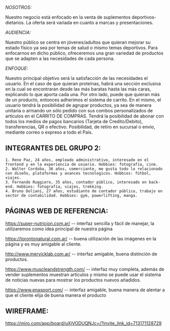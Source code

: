 

_NOSOTROS:_

Nuestro negocio está enfocado en la venta de suplementos deportivos-dietarios. La oferta será variada en cuanto a marcas y presentaciones.

_AUDIENCIA:_

Nuestro público se centra en jóvenes/adultos que quieran mejorar su estado físico ya sea por temas de salud o mismo temas deportivos. Para enfocarnos en dicho público, ofreceremos una gran variedad de productos que se adapten a las necesidades de cada persona.

_ENFOQUE:_

Nuestro principal objetivo será la satisfacción de las necesidades el usuario. En el caso de que quieran proteínas, habrá una sección exclusiva en la cual se encontraran desde las más baratas hasta las más caras, explicando lo que aporta cada una.
Por otro lado, puede que quieran más de un producto, entonces adherimos el sistema de carrito.
En el mismo, el usuario tendrá la posibilidad de agrupar productos, ya sea de manera unitaria o armando un sólo pedido con sus combos personalizados de articulos en el CARRITO DE COMPRAS.
Tendrá la posibilidad de abonar con todos los medios de pagos bancarios (Tarjeta de Credito/Debito), transferencias, QR o efectivo.
Posibilidad, de retiro en sucursal o envio, mediante correo o expreso a todo el Pais.

## INTEGRANTES DEL GRUPO 2:

```
1. Rene Paz, 24 años, empleado administrativo, interesado en el frontend y en la experiencia de usuario. Hobbies: fotografía, cine.
2. Walter Cordoba, 36 años, comerciante, me gusta todo lo relacionado con diseño, plataformas y avances tecnologicos. Hobbies: fútbol, viajes.
3. Fernando Ruggiero, 35 años, contador público, interesado en back-end. Hobbies: fotografía, viajes, trekking.
4. Bruno Doliani, 27 años, estudiante de contador público, trabajo en sector de contabilidad. Hobbies: gym, powerlifting, manga.
```

## PÁGINAS WEB DE REFERENCIA:

https://super-nutricion.com.ar/ -- interfaz sencilla y fácil de manejar, la utilizaremos como idea principal de nuestra página

https://torontonatural.com.ar/ -- buena utilización de las imágenes en la página y es muy amigable al cliente.

http://www.mervicklab.com.ar/ -- interfaz amigable, buena distinción de productos.

https://www.muscleandstrength.com/ -- interfaz muy completa, además de vender suplementos muestran artículos y mismo se puede usar el sistema de noticias nuevas para mostrar los productos nuevos añadidos.

https://www.enasport.com/ -- interfaz amigable, buena manera de alentar a que el cliente elija de buena manera el producto

## WIREFRAME:

https://miro.com/app/board/uXjVODUQNJc=/?invite_link_id=713171128729

